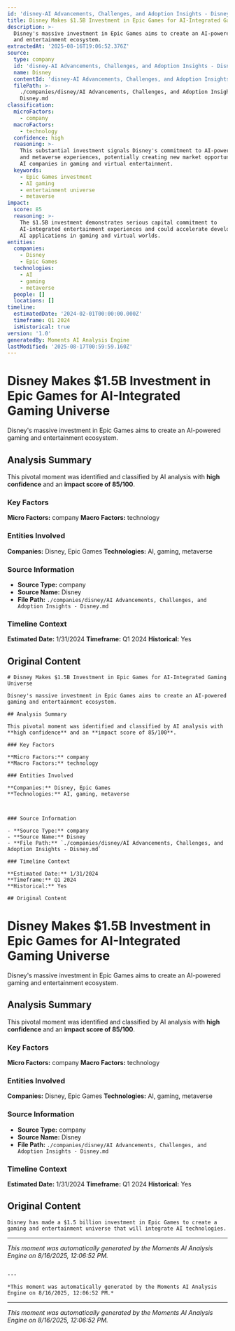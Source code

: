 ```yaml
---
id: 'disney-AI Advancements, Challenges, and Adoption Insights - Disney-moment-4'
title: Disney Makes $1.5B Investment in Epic Games for AI-Integrated Gaming Universe
description: >-
  Disney's massive investment in Epic Games aims to create an AI-powered gaming
  and entertainment ecosystem.
extractedAt: '2025-08-16T19:06:52.376Z'
source:
  type: company
  id: 'disney-AI Advancements, Challenges, and Adoption Insights - Disney'
  name: Disney
  contentId: 'disney-AI Advancements, Challenges, and Adoption Insights - Disney'
  filePath: >-
    ./companies/disney/AI Advancements, Challenges, and Adoption Insights -
    Disney.md
classification:
  microFactors:
    - company
  macroFactors:
    - technology
  confidence: high
  reasoning: >-
    This substantial investment signals Disney's commitment to AI-powered gaming
    and metaverse experiences, potentially creating new market opportunities for
    AI companies in gaming and virtual entertainment.
  keywords:
    - Epic Games investment
    - AI gaming
    - entertainment universe
    - metaverse
impact:
  score: 85
  reasoning: >-
    The $1.5B investment demonstrates serious capital commitment to
    AI-integrated entertainment experiences and could accelerate development of
    AI applications in gaming and virtual worlds.
entities:
  companies:
    - Disney
    - Epic Games
  technologies:
    - AI
    - gaming
    - metaverse
  people: []
  locations: []
timeline:
  estimatedDate: '2024-02-01T00:00:00.000Z'
  timeframe: Q1 2024
  isHistorical: true
version: '1.0'
generatedBy: Moments AI Analysis Engine
lastModified: '2025-08-17T00:59:59.160Z'
---
```

# Disney Makes $1.5B Investment in Epic Games for AI-Integrated Gaming Universe

Disney's massive investment in Epic Games aims to create an AI-powered gaming and entertainment ecosystem.

## Analysis Summary

This pivotal moment was identified and classified by AI analysis with **high confidence** and an **impact score of 85/100**.

### Key Factors

**Micro Factors:** company
**Macro Factors:** technology

### Entities Involved

**Companies:** Disney, Epic Games
**Technologies:** AI, gaming, metaverse



### Source Information

- **Source Type:** company
- **Source Name:** Disney
- **File Path:** `./companies/disney/AI Advancements, Challenges, and Adoption Insights - Disney.md`

### Timeline Context

**Estimated Date:** 1/31/2024
**Timeframe:** Q1 2024
**Historical:** Yes

## Original Content

```
# Disney Makes $1.5B Investment in Epic Games for AI-Integrated Gaming Universe

Disney's massive investment in Epic Games aims to create an AI-powered gaming and entertainment ecosystem.

## Analysis Summary

This pivotal moment was identified and classified by AI analysis with **high confidence** and an **impact score of 85/100**.

### Key Factors

**Micro Factors:** company
**Macro Factors:** technology

### Entities Involved

**Companies:** Disney, Epic Games
**Technologies:** AI, gaming, metaverse



### Source Information

- **Source Type:** company
- **Source Name:** Disney
- **File Path:** `./companies/disney/AI Advancements, Challenges, and Adoption Insights - Disney.md`

### Timeline Context

**Estimated Date:** 1/31/2024
**Timeframe:** Q1 2024
**Historical:** Yes

## Original Content

```
# Disney Makes $1.5B Investment in Epic Games for AI-Integrated Gaming Universe

Disney's massive investment in Epic Games aims to create an AI-powered gaming and entertainment ecosystem.

## Analysis Summary

This pivotal moment was identified and classified by AI analysis with **high confidence** and an **impact score of 85/100**.

### Key Factors

**Micro Factors:** company
**Macro Factors:** technology

### Entities Involved

**Companies:** Disney, Epic Games
**Technologies:** AI, gaming, metaverse



### Source Information

- **Source Type:** company
- **Source Name:** Disney
- **File Path:** `./companies/disney/AI Advancements, Challenges, and Adoption Insights - Disney.md`

### Timeline Context

**Estimated Date:** 1/31/2024
**Timeframe:** Q1 2024
**Historical:** Yes

## Original Content

```
Disney has made a $1.5 billion investment in Epic Games to create a gaming and entertainment universe that will integrate AI technologies.
```

---

*This moment was automatically generated by the Moments AI Analysis Engine on 8/16/2025, 12:06:52 PM.*

```

---

*This moment was automatically generated by the Moments AI Analysis Engine on 8/16/2025, 12:06:52 PM.*

```

---

*This moment was automatically generated by the Moments AI Analysis Engine on 8/16/2025, 12:06:52 PM.*
